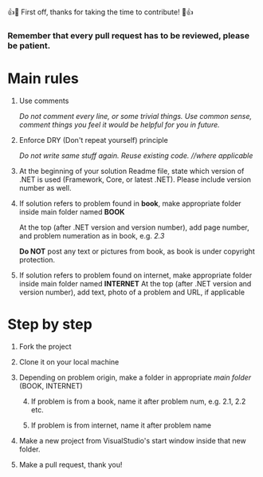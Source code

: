 

👍🎉 First off, thanks for taking the time to contribute! 🎉👍

### Remember that every pull request has to be reviewed, please be patient.

# Main rules
1. Use comments
 
	*Do not comment every line, or some trivial things. Use common sense, comment things you feel it would be helpful for you in future.*
2. Enforce DRY (Don't repeat yourself) principle
 
	*Do not write same stuff again. Reuse existing code. //where applicable*
3. At the beginning of your solution Readme file, state which version of .NET is used (Framework, Core, or latest .NET). Please include version number as well.
4. If solution refers to problem found in **book**, make appropriate folder inside main folder named **BOOK** 
	
	At the top (after .NET version and version number), add page number, and problem numeration as in book, e.g. *2.3*
	
	**Do NOT** post any text or pictures from book, as book is under copyright protection.
	
5. If solution refers to problem found on internet, make appropriate folder inside main folder named **INTERNET**
	At the top (after .NET version and version number), add text, photo of a problem and URL, if applicable
# Step by step

1. Fork the project
 
3. Clone it on your local machine
 
5. Depending on problem origin, make a folder in appropriate *main folder* (BOOK, INTERNET)
 
	4. If problem is from a book, name it after problem num, e.g. 2.1, 2.2 etc.
	 
	6. If problem is from internet, name it after problem name


6. Make a new project from VisualStudio's start window inside that new folder. 

8. Make a pull request, thank you!
